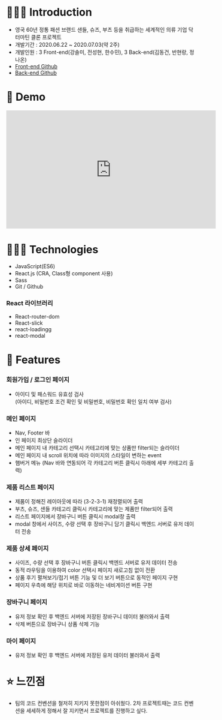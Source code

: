 # 💁🏻‍♀️ Introduction

- 영국 60년 정통 패션 브랜드 샌들, 슈즈, 부츠 등을 취급하는 세계적인 의류 기업 닥터마틴 클론 프로젝트
- 개발기간 : 2020.06.22 ~ 2020.07.03(약 2주)
- 개발인원 : 3 Front-end(강솔미, 전성현, 한수민), 3 Back-end(김동건, 반현랑, 정나온)
- [Front-end Github](https://github.com/wecode-bootcamp-korea/9-Dr_strange-frontend)
- [Back-end Github](https://github.com/wecode-bootcamp-korea/9-Dr_strange-backend)

# 📼 Demo

<iframe width="560" height="315" src="https://www.youtube.com/embed/x_OftNpGTy0" frameborder="0" allow="accelerometer; autoplay; encrypted-media; gyroscope; picture-in-picture" allowfullscreen></iframe>

# 👩🏻‍💻 Technologies

- JavaScript(ES6)
- React.js (CRA, Class형 component 사용)
- Sass
- Git / Github

### React 라이브러리

- React-router-dom
- React-slick
- react-loadingg
- react-modal

# 🌱 Features

### 회원가입 / 로그인 페이지

- 아이디 및 패스워드 유효성 검사<br/>
  (아이디, 비밀번호 조건 확인 및 비밀번호, 비밀번호 확인 일치 여부 검사)

### 메인 페이지

- Nav, Footer 바
- 인 페이지 최상단 슬라이더
- 메인 페이지 내 카테고리 선택시 카테고리에 맞는 상품만 filter되는 슬라이더
- 메인 페이지 내 scroll 위치에 따라 이미지의 스타일이 변하는 event
- 햄버거 메뉴 (Nav 바와 연동되어 각 카테고리 버튼 클릭시 아래에 세부 카테고리 출력)

### 제품 리스트 페이지

- 제품이 정해진 레이아웃에 따라 (3-2-3-1) 재정렬되어 출력
- 부츠, 슈즈, 샌들 카테고리 클릭시 카테고리에 맞는 제품만 filter되어 출력
- 리스트 페이지에서 장바구니 버튼 클릭시 modal창 출력
- modal 창에서 사이즈, 수량 선택 후 장바구니 담기 클릭시 백엔드 서버로 유저 데이터 전송

### 제품 상세 페이지

- 사이즈, 수량 선택 후 장바구니 버튼 클릭시 백엔드 서버로 유저 데이터 전송
- 동적 라우팅을 이용하여 color 선택시 페이지 새로고침 없이 전환
- 상품 후기 펼쳐보기/접기 버튼 기능 및 더 보기 버튼으로 동적인 페이지 구현
- 페이지 우측에 해당 위치로 바로 이동하는 네비게이션 버튼 구현

### 장바구니 페이지

- 유저 정보 확인 후 백엔드 서버에 저장된 장바구니 데이터 불러와서 출력
- 삭제 버튼으로 장바구니 상품 삭제 기능

### 마이 페이지

- 유저 정보 확인 후 백엔드 서버에 저장된 유저 데이터 불러와서 출력

# ⭐️ 느낀점

- 팀의 코드 컨벤션을 철저히 지키지 못한점이 아쉬웠다. 2차 프로젝트때는 코드 컨벤션을 세세하게 정해서 잘 지키면서 프로젝트를 진행하고 싶다.
